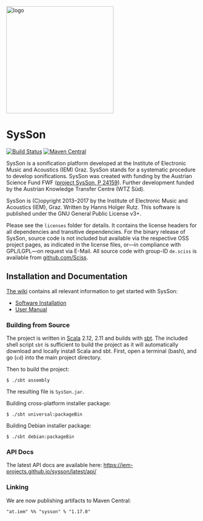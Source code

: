 <IMG ALT="logo" SRC="https://raw.githubusercontent.com/iem-projects/sysson/master/src/main/resources/at/iem/sysson/SysSon-Logo_noshadow_566px.png" WIDTH="283">

# SysSon

[![Build Status](https://travis-ci.org/iem-projects/sysson.svg?branch=master)](https://travis-ci.org/iem-projects/sysson)
[![Maven Central](https://maven-badges.herokuapp.com/maven-central/at.iem/sysson_2.12/badge.svg)](https://maven-badges.herokuapp.com/maven-central/at.iem/sysson_2.12)

SysSon is a sonification platform developed at the Institute of Electronic Music and Acoustics (IEM) Graz. SysSon 
stands for a systematic procedure to develop sonifications. SysSon was created with funding by the Austrian Science 
Fund FWF ([project SysSon, P 24159](http://sysson.kug.ac.at/)). Further development funded by the Austrian Knowledge 
Transfer Centre (WTZ Süd).

SysSon is (C)opyright 2013&ndash;2017 by the Institute of Electronic Music and Acoustics (IEM), Graz. Written by 
Hanns Holger Rutz. This software is published under the GNU General Public License v3+.

Please see the `licenses` folder for details. It contains the license headers for all dependencies and transitive 
dependencies. For the binary release of SysSon, source code is not included but available via the respective OSS 
project pages, as indicated in the license files, or&mdash;in compliance with GPL/LGPL&mdash;on request via E-Mail. 
All source code with group-ID `de.sciss` is available from [github.com/Sciss](https://github.com/Sciss).

## Installation and Documentation

[The wiki](https://github.com/iem-projects/sysson/wiki) contains all relevant information to get started with SysSon:

- [Software Installation](https://github.com/iem-projects/sysson/wiki/Installation)
- [User Manual](https://github.com/iem-projects/sysson/wiki/Table-of-Contents)


### Building from Source

The project is written in [Scala](http://www.scala-lang.org/) 2.12, 2.11 and builds with 
[sbt](http://www.scala-sbt.org/). The included shell script `sbt` is sufficient to build the project as it will 
automatically download and locally install Scala and sbt.
First, open a terminal (bash), and go (`cd`) into the main project directory.

Then to build the project:

    $ ./sbt assembly

The resulting file is `SysSon.jar`.

Building cross-platform installer package:

    $ ./sbt universal:packageBin

Building Debian installer package:

    $ ./sbt debian:packageBin

### API Docs

The latest API docs are available here: https://iem-projects.github.io/sysson/latest/api/

### Linking

We are now publishing artifacts to Maven Central:

    "at.iem" %% "sysson" % "1.17.0"

